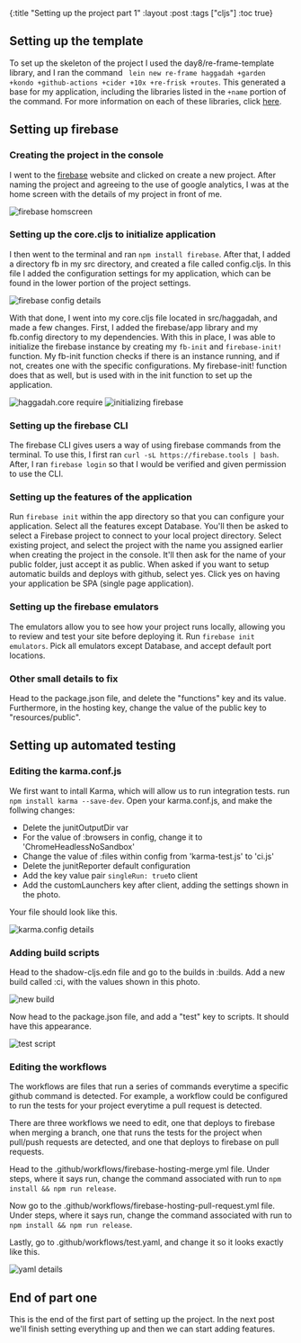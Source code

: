 {:title "Setting up the project part 1"
 :layout :post
 :tags  ["cljs"]
 :toc true}



## Setting up the template

To set up the skeleton of the project I used the day8/re-frame-template library, and I ran the command ` lein new re-frame haggadah +garden +kondo +github-actions +cider +10x +re-frisk +routes`. This generated a base for my application, including the libraries listed in the `+name` portion of the command. For more information on each of these libraries, click [here](https://github.com/day8/re-frame-template). 

## Setting up firebase

### Creating the project in the console
I went to the [firebase](https://firebase.google.com/?gad=1&gclid=CjwKCAjwjYKjBhB5EiwAiFdSfs8e-1KZ06y9k_AJ2BfhLW42yqwPlUnheELNS498hf9ksVyTbV9pVxoCJmUQAvD_BwE&gclsrc=aw.ds) website and clicked on create a new project. After naming the project and agreeing to the use of google analytics, I was at the home screen with the details of my project in front of me. 

![firebase homscreen](/img/firebase_homescreen.png)

###  Setting up the core.cljs to initialize application
I then went to the terminal and ran `npm install firebase`. After that, I added a directory fb in my src directory, and created a file called config.cljs. In this file I added the configuration settings for my application, which can be found in the lower portion of the project settings.

![firebase config details](/img/firebase_configuration.png)

With that done, I went into my core.cljs file located in src/haggadah, and made a few changes. First, I added the firebase/app library and my fb.config directory to my dependencies. With this in place, I was able to initialize the firebase instance by creating my `fb-init` and `firebase-init!` function. My fb-init function checks if there is an instance running, and if not, creates one with the specific configurations. My firebase-init! function does that as well, but is used with in the init function to set up the application.

![haggadah.core require](/img/require_core.png)
![initializing firebase](/img/fb_init.png)

### Setting up the firebase CLI
The firebase CLI gives users a way of using firebase commands from the terminal. To use this, I first ran `curl -sL https://firebase.tools | bash`. After, I ran `firebase login` so that I would be verified and given permission to use the CLI. 

### Setting up the features of the application
Run `firebase init` within the app directory so that you can configure your application. Select all the features except Database. You'll then be asked to select a Firebase project to connect to your local project directory. Select existing project, and select the project with the name you assigned earlier when creating the project in the console. It'll then ask for the name of your public folder, just accept it as public. When asked if you want to setup automatic builds and deploys with github, select yes. Click yes on having your application be SPA (single page application).

### Setting up the firebase emulators
The emulators allow you to see how your project runs locally, allowing you to review and test your site before deploying it. Run `firebase init emulators`. Pick all emulators except Database, and accept default port locations. 

### Other small details to fix
Head to the package.json file, and delete the "functions" key and its value. Furthermore, in the hosting key, change the value of the public key to "resources/public".

## Setting up automated testing

### Editing the karma.conf.js
We first want to intall Karma, which will allow us to run integration tests. run `npm install karma --save-dev`. Open your karma.conf.js, and make the follwing changes:
* Delete the junitOutputDir var
* For the value of :browsers in config, change it to 'ChromeHeadlessNoSandbox'
* Change the value of :files within config from 'karma-test.js' to 'ci.js'
* Delete the junitReporter default configuration
* Add the key value pair `singleRun: true`to client
* Add the customLaunchers key after client, adding the settings shown in the photo. 

Your file should look like this.

![karma.config details](/img/karma_conf.png)

### Adding build scripts
Head to the shadow-cljs.edn file and go to the builds in :builds. Add a new build called :ci, with the values shown in this photo.

![new build](/img/ci_build.png)

Now head to the package.json file, and add a "test" key to scripts. It should have this appearance. 

![test script](/img/test_script.png)

### Editing the workflows
The workflows are files that run a series of commands everytime a specific github command is detected. For example, a workflow could be configured to run the tests for your project everytime a pull request is detected. 

There are three workflows we need to edit, one that deploys to firebase when merging a branch, one that runs the tests for the project when pull/push requests are detected, and one that deploys to firebase on pull requests.

Head to the .github/workflows/firebase-hosting-merge.yml file. Under steps, where it says run, change the command associated with run to `npm install && npm run release`.

Now go to the .github/workflows/firebase-hosting-pull-request.yml file. Under steps, where it says run, change the command associated with run to `npm install && npm run release`.

Lastly, go to .github/workflows/test.yaml, and change it so it looks exactly like this. 

![yaml details](/img/test_yaml.png)

## End of part one

This is the end of the first part of setting up the project. In the next post we'll finish setting everything up and then we can start adding features.


